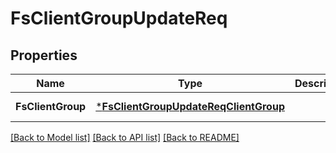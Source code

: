 # FsClientGroupUpdateReq

## Properties
Name | Type | Description | Notes
------------ | ------------- | ------------- | -------------
**FsClientGroup** | [***FsClientGroupUpdateReqClientGroup**](FSClientGroupUpdateReq_ClientGroup.md) |  | [default to null]

[[Back to Model list]](../README.md#documentation-for-models) [[Back to API list]](../README.md#documentation-for-api-endpoints) [[Back to README]](../README.md)


